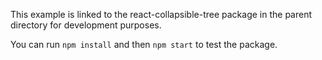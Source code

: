This example is linked to the react-collapsible-tree package in the parent directory for development purposes.

You can run `npm install` and then `npm start` to test the package.
